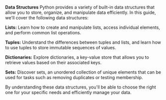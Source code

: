 **Data Structures**
Python provides a variety of built-in data structures that allow you to store, organize, and manipulate data efficiently. In this guide, we'll cover the following data structures:

**Lists:**
Learn how to create and manipulate lists, access individual elements, and perform common list operations.

**Tuples:**
Understand the differences between tuples and lists, and learn how to use tuples to store immutable sequences of values.

**Dictionaries:**
Explore dictionaries, a key-value store that allows you to retrieve values based on their associated keys.

**Sets:** 
Discover sets, an unordered collection of unique elements that can be used for tasks such as removing duplicates or testing membership.

By understanding these data structures, you'll be able to choose the right one for your specific needs and efficiently manage your data.
